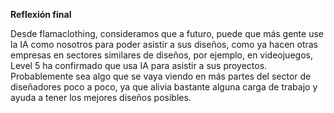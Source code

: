 **Reflexión final**

Desde flamaclothing, consideramos que a futuro, puede que más gente use la IA como nosotros para poder asistir a sus diseños, como ya hacen otras empresas en sectores similares de diseños, por ejemplo, en videojuegos, Level 5 ha confirmado que usa IA para asistir a sus proyectos. Probablemente sea algo que se vaya viendo en más partes del sector de diseñadores poco a poco, ya que alivia bastante alguna carga de trabajo y ayuda a tener los mejores diseños posibles.

